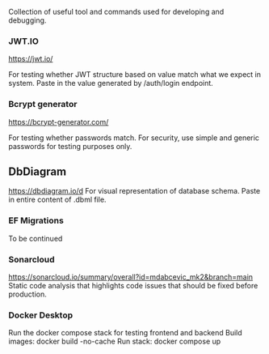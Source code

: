 
Collection of useful tool and commands used for developing and debugging.

### JWT.IO
https://jwt.io/

For testing whether JWT structure based on value match what we expect in system.
Paste in the value generated by /auth/login endpoint.

### Bcrypt generator
https://bcrypt-generator.com/

For testing whether passwords match.
For security, use simple and generic passwords for testing purposes only.

## DbDiagram
https://dbdiagram.io/d
For visual representation of database schema.
Paste in entire content of .dbml file.

### EF Migrations
To be continued

### Sonarcloud
https://sonarcloud.io/summary/overall?id=mdabcevic_mk2&branch=main
Static code analysis that highlights code issues that should be fixed before production.

### Docker Desktop
Run the docker compose stack for testing frontend and backend
Build images: docker build -no-cache
Run stack: docker compose up